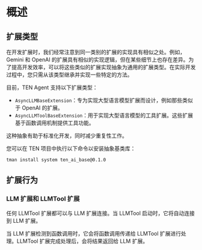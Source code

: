 # 概述

## 扩展类型

在开发扩展时，我们经常注意到同一类别的扩展的实现具有相似之处。例如，Gemini 和 OpenAI 的扩展具有相似的实现逻辑，但在某些细节上也存在差异。为了提高开发效率，可以将这些类似的扩展实现抽象为通用的扩展类型。在实际开发过程中，您只需从该类型继承并实现一些特定的方法。

目前，TEN Agent 支持以下扩展类型：

- `AsyncLLMBaseExtension`：专为实现大型语言模型扩展而设计，例如那些类似于 OpenAI 的扩展。
- `AsyncLLMToolBaseExtension`：用于实现大型语言模型的工具扩展。这些扩展基于函数调用机制提供工具功能。

这种抽象有助于标准化开发，同时减少重复性工作。

您可以在 TEN 项目中执行以下命令以安装抽象基类库：

```bash
tman install system ten_ai_base@0.1.0
```

## 扩展行为

### LLM 扩展和 LLMTool 扩展

任何 LLMTool 扩展都可以与 LLM 扩展连接。当 LLMTool 启动时，它将自动连接到 LLM 扩展。

当 LLM 扩展检测到函数调用时，它会将函数调用传递给 LLMTool 扩展进行处理。LLMTool 扩展完成处理后，会将结果返回给 LLM 扩展。
